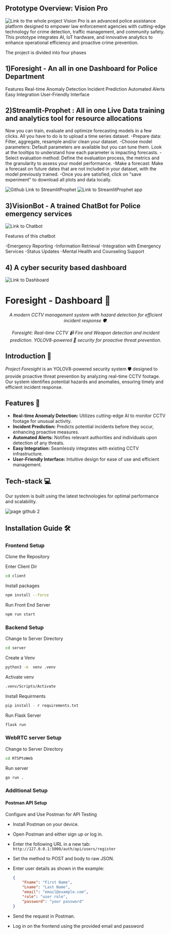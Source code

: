 ## Prototype Overview: Vision Pro
![Link to the whole project](https://linktr.ee/Snekha21)
Vision Pro is an advanced police assistance platform designed to empower law enforcement agencies with cutting-edge technology for crime detection, traffic management, and community safety. This prototype integrates AI, IoT hardware, and innovative analytics to enhance operational efficiency and proactive crime prevention.

The project is divided into four phases


## 1)Foresight - An all in one Dashboard for Police Department
Features 
Real-time Anomaly Detection
Incident Prediction
Automated Alerts
Easy Integration
User-Friendly Interface

## 2)Streamlit-Prophet : All in one Live Data training and analytics tool for resource allocations
Now you can train, evaluate and optimize forecasting models in a few clicks. All you have to do is to upload a time series dataset.
-Prepare data: Filter, aggregate, resample and/or clean your dataset.
-Choose model parameters: Default parameters are available but you can tune them. Look at the tooltips to understand how each parameter is impacting forecasts.
-Select evaluation method: Define the evaluation process, the metrics and the granularity to assess your model performance.
-Make a forecast: Make a forecast on future dates that are not included in your dataset, with the model previously trained.
-Once you are satisfied, click on "save experiment" to download all plots and data locally.

![Github Link to StreamlitProphet](https://github.com/Snekha21/Prophet_Ksp)
![Link to StreamlitProphet app](https://prophetksp.streamlit.app/)

## 3)VisionBot - A trained ChatBot for Police emergency services
![Link to Chatbot](https://chatbotksp.streamlit.app/)

Features of this chatbot

-Emergency Reporting
-Information Retrieval
-Integration with Emergency Services
-Status Updates
-Mental Health and Counseling Support

## 4) A cyber security based dashboard
![Link to Dashboard](https://public.datapine.com/?_ga=2.237124416.1337044665.1716047872-1012320311.1716047872#board/DhRDmjO5zXeJni2rP7iBIT)
# Foresight - Dashboard 🚀

<div align="center">

_A modern CCTV management system with hazard detection for efficient incident response 🛡️._


_Foresight: Real-time CCTV 📹 Fire and Weapon detection and incident prediction. YOLOV8-powered 🧠 security for proactive threat prevention._
</div>




## Introduction 🌟
_Project Foresight_ is an YOLOV8-powered security system 🛡️ designed to provide proactive threat prevention by analyzing real-time CCTV footage. Our system identifies potential hazards and anomalies, ensuring timely and efficient incident response.

## Features 🚀
- **Real-time Anomaly Detection:** Utilizes cutting-edge AI to monitor CCTV footage for unusual activity.
- **Incident Prediction:** Predicts potential incidents before they occur, enhancing proactive measures.
- **Automated Alerts:** Notifies relevant authorities and individuals upon detection of any threats.
- **Easy Integration:** Seamlessly integrates with existing CCTV infrastructure.
- **User-Friendly Interface:** Intuitive design for ease of use and efficient management.

## Tech-stack 💻
Our system is built using the latest technologies for optimal performance and scalability.

![page github 2](https://github.com/oceands/Project_Foresight/assets/94485584/c04d9c56-9242-4223-8c19-674ec8026358)

## Installation Guide 🛠️

### Frontend Setup
Clone the Repository

Enter Client Dir
```sh
cd client
```
Install packages
```sh
npm install --force
```
Run Front End Server 
```sh
npm run start
```


### Backend Setup
Change to Server Directory
```sh
cd server
```
Create a Venv
```sh
python3 -m  venv .venv
```
Activate venv
```sh
.venv/Scripts/Activate
```
Install Requirments
```sh
pip install - r requirements.txt
```
Run Flask Server
```sh
flask run
```
### WebRTC server Setup
Change to Server Directory
```sh
cd RTSPtoWeb
```
Run server
```sh
go run .
```

### Additional Setup

#### Postman API Setup
Configure and Use Postman for API Testing
- Install Postman on your device.
- Open Postman and either sign up or log in.
- Enter the following URL in a new tab: `http://127.0.0.1:5000/auth/api/users/register`
- Set the method to POST and body to raw JSON.
- Enter user details as shown in the example:

  ```json
  {
      "Fname": "First Name",
      "Lname": "Last Name",
      "email": "email@example.com",
      "role": "user role",
      "password": "your password"
  }
  ```

- Send the request in Postman.
- Log in on the frontend using the provided email and password







